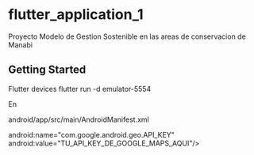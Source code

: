 # flutter_application_1

Proyecto Modelo de Gestion Sostenible en las areas de conservacion de Manabi 
## Getting Started




Flutter devices
flutter run -d emulator-5554


En         

android/app/src/main/AndroidManifest.xml

android:name="com.google.android.geo.API_KEY"
android:value="TU_API_KEY_DE_GOOGLE_MAPS_AQUI"/>